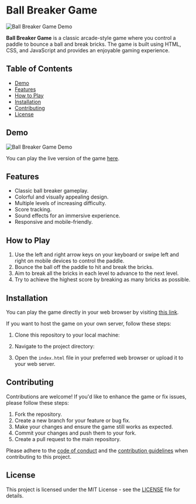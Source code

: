 # Ball Breaker Game

![Ball Breaker Game Demo](demo.gif)

**Ball Breaker Game** is a classic arcade-style game where you control a paddle to bounce a ball and break bricks. The game is built using HTML, CSS, and JavaScript and provides an enjoyable gaming experience.

## Table of Contents
- [Demo](#demo)
- [Features](#features)
- [How to Play](#how-to-play)
- [Installation](#installation)
- [Contributing](#contributing)
- [License](#license)

## Demo
![Ball Breaker Game Demo](demo.gif)

You can play the live version of the game [here](#).

## Features
- Classic ball breaker gameplay.
- Colorful and visually appealing design.
- Multiple levels of increasing difficulty.
- Score tracking.
- Sound effects for an immersive experience.
- Responsive and mobile-friendly.

## How to Play
1. Use the left and right arrow keys on your keyboard or swipe left and right on mobile devices to control the paddle.
2. Bounce the ball off the paddle to hit and break the bricks.
3. Aim to break all the bricks in each level to advance to the next level.
4. Try to achieve the highest score by breaking as many bricks as possible.

## Installation
You can play the game directly in your web browser by visiting [this link](#).

If you want to host the game on your own server, follow these steps:
1. Clone this repository to your local machine:

2. Navigate to the project directory:

3. Open the `index.html` file in your preferred web browser or upload it to your web server.

## Contributing
Contributions are welcome! If you'd like to enhance the game or fix issues, please follow these steps:
1. Fork the repository.
2. Create a new branch for your feature or bug fix.
3. Make your changes and ensure the game still works as expected.
4. Commit your changes and push them to your fork.
5. Create a pull request to the main repository.

Please adhere to the [code of conduct](CODE_OF_CONDUCT.md) and the [contribution guidelines](CONTRIBUTING.md) when contributing to this project.

## License
This project is licensed under the MIT License - see the [LICENSE](LICENSE) file for details.

